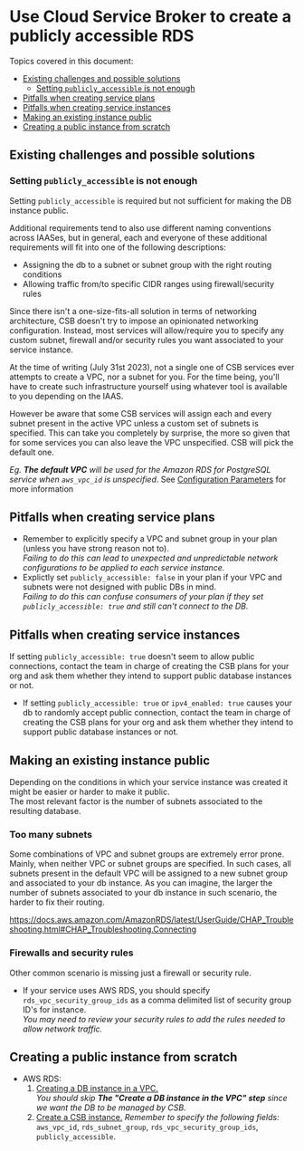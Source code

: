 # Use Cloud Service Broker to create a publicly accessible RDS

Topics covered in this document:
- [Existing challenges and possible solutions](#existing-challenges-and-possible-solutions)
  - [Setting `publicly_accessible` is not enough](#setting-public_accessible_is_not_enough)
- [Pitfalls when creating service plans](#pitfalls-when-creating-service-plans)
- [Pitfalls when creating service instances](#pitfalls-when-creating-service-instances)
- [Making an existing instance public](#making-an-existing-instance-public)
- [Creating a public instance from scratch](#creating-a-public-instance-from-scratch)


## Existing challenges and possible solutions

### Setting `publicly_accessible` is not enough

Setting `publicly_accessible` is required but not sufficient for making the DB instance public.

Additional requirements tend to also use different naming conventions across IAASes, but in general,
each and everyone of these additional requirements will fit into one of the following descriptions:
- Assigning the db to a subnet or subnet group with the right routing conditions
- Allowing traffic from/to specific CIDR ranges using firewall/security rules

Since there isn't a one-size-fits-all solution in terms of networking architecture, CSB doesn't try
to impose an opinionated networking configuration. Instead, most services will allow/require you to
specify any custom subnet, firewall and/or security rules you want associated to your service instance.

At the time of writing (July 31st 2023), not a single one of CSB services ever attempts to create
a VPC, nor a subnet for you. For the time being, you'll have to create such infrastructure yourself
using whatever tool is available to you depending on the IAAS.

However be aware that some CSB services will assign each and every subnet present in the active VPC
unless a custom set of subnets is specified. This can take you completely by surprise, the more so
given that for some services you can also leave the VPC unspecified. CSB will pick the default one.

_Eg. **The default VPC** will be used for the Amazon RDS for PostgreSQL service when `aws_vpc_id` is unspecified_.
See [Configuration Parameters](../reference/aws-postgres.html.md.erb#parameters) for more information


## Pitfalls when creating service plans

- Remember to explicitly specify a VPC and subnet group in your plan (unless you have strong reason not to).  
  _Failing to do this can lead to unexpected and unpredictable network configurations to be applied to each service instance._
- Explictly set `publicly_accessible: false` in your plan if your VPC and subnets were not designed with public DBs in mind.  
  _Failing to do this can confuse consumers of your plan if they set `publicly_accessible: true` and still can't connect to the DB._


## Pitfalls when creating service instances

If setting `publicly_accessible: true` doesn't seem to allow public connections, contact the team
  in charge of creating the CSB plans for your org and ask them whether they intend to support public database instances or not.
- If setting `publicly_accessible: true` or `ipv4_enabled: true` causes your db to randomly accept public connection, contact the team
  in charge of creating the CSB plans for your org and ask them whether they intend to support public database instances or not.


## Making an existing instance public

Depending on the conditions in which your service instance was created it might be easier or harder to make it public.  
The most relevant factor is the number of subnets associated to the resulting database.

### Too many subnets

Some combinations of VPC and subnet groups are extremely error prone. Mainly, when neither VPC or subnet groups are specified.
In such cases, all subnets present in the default VPC will be assigned to a new subnet group and associated to your db instance.
As you can imagine, the larger the number of subnets associated to your db instance in such scenario, the harder to fix their routing.

https://docs.aws.amazon.com/AmazonRDS/latest/UserGuide/CHAP_Troubleshooting.html#CHAP_Troubleshooting.Connecting


### Firewalls and security rules

Other common scenario is missing just a firewall or security rule.  
- If your service uses AWS RDS, you should specify `rds_vpc_security_group_ids` as a comma delimited list of security group ID's for instance.  
  _You may need to review your security rules to add the rules needed to allow network traffic._


## Creating a public instance from scratch

- AWS RDS:
  1. [Creating a DB instance in a VPC.](https://docs.aws.amazon.com/AmazonRDS/latest/UserGuide/USER_VPC.WorkingWithRDSInstanceinaVPC.html#USER_VPC.InstanceInVPC)  
    _You should skip **The "Create a DB instance in the VPC" step** since we want the DB to be managed by CSB._
  1. [Create a CSB instance.](../reference/index.html.md.erb)
     _Remember to specify the following fields:_  
     `aws_vpc_id`, `rds_subnet_group`, `rds_vpc_security_group_ids`, `publicly_accessible`.
